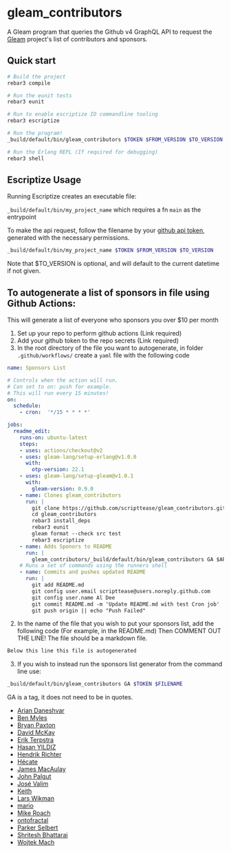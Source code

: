 # gleam_contributors

A Gleam program that queries the Github v4 GraphQL API to request the [Gleam](https://github.com/gleam-lang) project's list of contributors and sponsors.


## Quick start

```sh
# Build the project
rebar3 compile

# Run the eunit tests
rebar3 eunit

# Run to enable escriptize IO commandline tooling
rebar3 escriptize

# Run the program!
_build/default/bin/gleam_contributors $TOKEN $FROM_VERSION $TO_VERSION

# Run the Erlang REPL (If required for debugging)
rebar3 shell
```


## Escriptize Usage

Running Escriptize creates an executable file:

`_build/default/bin/my_project_name` which requires a fn `main` as the entrypoint 

To make the api request, follow the filename by your [github api token](https://help.github.com/en/github/authenticating-to-github/creating-a-personal-access-token-for-the-command-line), generated with the necessary permissions.

```sh
_build/default/bin/my_project_name $TOKEN $FROM_VERSION $TO_VERSION
```

Note that $TO_VERSION is optional, and will default to the current datetime if not given.

## To autogenerate a list of sponsors in file using Github Actions:

This will generate a list of everyone who sponsors you over $10 per month

1. Set up your repo to perform github actions (Link required)
2. Add your github token to the repo secrets (Link required)
1. In the root directory of the file you want to autogenerate, in folder `.github/workflows/` create a `yaml` file with the following code

```yml
name: Sponsors List 

# Controls when the action will run.
# Can set to on: push for example.
# This will run every 15 minutes!
on:
  schedule:
    - cron:  '*/15 * * * *'

jobs:
  readme_edit:
    runs-on: ubuntu-latest
    steps:
    - uses: actions/checkout@v2
    - uses: gleam-lang/setup-erlang@v1.0.0
      with:
        otp-version: 22.1
    - uses: gleam-lang/setup-gleam@v1.0.1
      with:
        gleam-version: 0.9.0
    - name: Clones gleam_contributors
      run: |
        git clone https://github.com/scripttease/gleam_contributors.git
        cd gleam_contributors
        rebar3 install_deps
        rebar3 eunit
        gleam format --check src test
        rebar3 escriptize
    - name: Adds Sponors to README
      run: |
        gleam_contributors/_build/default/bin/gleam_contributors GA $API_TOKEN README.md 
    # Runs a set of commands using the runners shell
    - name: Commits and pushes updated README
      run: |
        git add README.md
        git config user.email scripttease@users.noreply.github.com
        git config user.name Al Dee
        git commit README.md -m 'Update README.md with test Cron job' || echo "Update README.md failed"
        git push origin || echo "Push Failed"

```

2. In the name of the file that you wish to put your sponsors list, add the following code (For example, in the README.md) Then COMMENT OUT THE LINE! The file should be a markdown file.

```md
Below this line this file is autogenerated 
```

3. If you wish to instead run the sponsors list generator from the command line use:

```sh
_build/default/bin/gleam_contributors GA $TOKEN $FILENAME
```

GA is a tag, it does not need to be in quotes. 

<!-- Below this line this file is autogenerated -->

 - [Arian Daneshvar](https://github.com/bees)
 - [Ben Myles](https://github.com/benmyles)
 - [Bryan Paxton](https://github.com/starbelly)
 - [David McKay](https://github.com/rawkode)
 - [Erik Terpstra](https://github.com/eterps)
 - [Hasan YILDIZ](https://github.com/hsnyildiz)
 - [Hendrik Richter](https://github.com/hendi)
 - [Hécate](https://github.com/Kleidukos)
 - [James MacAulay](https://github.com/jamesmacaulay)
 - [John Palgut](https://github.com/Jwsonic)
 - [José Valim](https://github.com/josevalim)
 - [Keith](https://github.com/ktec)
 - [Lars Wikman](https://github.com/lawik)
 - [mario](https://github.com/mario-mazo)
 - [Mike Roach](https://github.com/mroach)
 - [ontofractal](https://github.com/ontofractal)
 - [Parker Selbert](https://github.com/sorentwo)
 - [Shritesh Bhattarai](https://github.com/shritesh)
 - [Wojtek Mach](https://github.com/wojtekmach)

